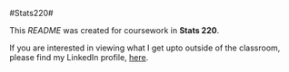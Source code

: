 #Stats220#

This *README* was created for coursework in **Stats 220**. 

If you are interested in viewing what I get upto outside of the classroom, please find my LinkedIn profile, [here](https://www.linkedin.com/in/tim-cross-b4b99b1b8/).
